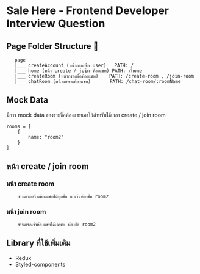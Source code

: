 # Sale Here - Frontend Developer Interview Question

## Page Folder Structure 📁
```
   page
   |___ createAccount (หน้ากรอกชื่อ user)   PATH: /
   |___ home (หน้า create / join ห้องแชท) PATH: /home
   |___ createRoom (หน้ากรอกชื่อห้องแชท)    PATH: /create-room , /join-room
   |___ chatRoom (หน้าแสดงแห้องแชท)       PATH: /chat-room/:roomName
```

## Mock Data 
มีการ mock data ของรายชื่อห้องแชทเอาไว้สำหรับใช้เวลา create / join room
```
rooms = [
    {
        name: "room2"
    }
]
```

## หน้า create / join room
### หน้า create room
```
    สาามารถสร้างห้องแชทได้ทุกชื่อ ยกเว้นห้องชื่อ room2
```

### หน้า join room
```
    สาามารถเข้าห้องแชทได้เฉพาะ ห้องชื่อ room2
```

## Library ที่ใช้เพิ่มเติม
- Redux
- Styled-components
